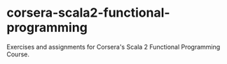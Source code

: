 # corsera-scala2-functional-programming
Exercises and assignments for Corsera's Scala 2 Functional Programming Course.
